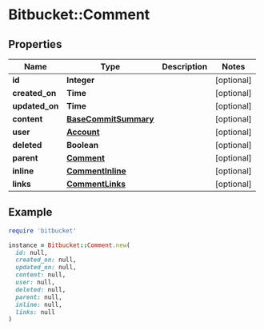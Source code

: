 # Bitbucket::Comment

## Properties

| Name | Type | Description | Notes |
| ---- | ---- | ----------- | ----- |
| **id** | **Integer** |  | [optional] |
| **created_on** | **Time** |  | [optional] |
| **updated_on** | **Time** |  | [optional] |
| **content** | [**BaseCommitSummary**](BaseCommitSummary.md) |  | [optional] |
| **user** | [**Account**](Account.md) |  | [optional] |
| **deleted** | **Boolean** |  | [optional] |
| **parent** | [**Comment**](Comment.md) |  | [optional] |
| **inline** | [**CommentInline**](CommentInline.md) |  | [optional] |
| **links** | [**CommentLinks**](CommentLinks.md) |  | [optional] |

## Example

```ruby
require 'bitbucket'

instance = Bitbucket::Comment.new(
  id: null,
  created_on: null,
  updated_on: null,
  content: null,
  user: null,
  deleted: null,
  parent: null,
  inline: null,
  links: null
)
```

